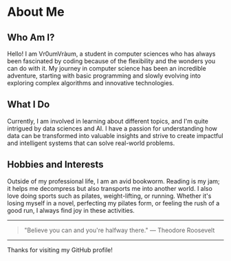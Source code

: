 # About Me

## Who Am I?
Hello! I am Vr0umVràum, a student in computer sciences who has always been fascinated by coding because of the flexibility and the wonders you can do with it.
My journey in computer science has been an incredible adventure, starting with basic programming and slowly evolving into exploring complex algorithms and innovative technologies.


## What I Do
Currently, I am involved in learning about different topics, and I'm quite intrigued by data sciences and AI. I have a passion for understanding how data can be transformed into valuable insights and strive to create impactful and intelligent systems that can solve real-world problems.

## Hobbies and Interests
Outside of my professional life, I am an avid bookworm. Reading is my jam; it helps me decompress but also transports me into another world. I also love doing sports such as pilates, weight-lifting, or running. Whether it's losing myself in a novel, perfecting my pilates form, or feeling the rush of a good run, I always find joy in these activities.

---

> "Believe you can and you're halfway there." — Theodore Roosevelt

---

Thanks for visiting my GitHub profile!
